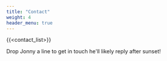 ```yaml
---
title: "Contact"
weight: 4
header_menu: true
---
```


{{<contact_list>}}

Drop Jonny a line to get in touch he'll likely reply after sunset!
